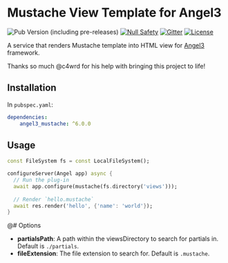 # Mustache View Template for Angel3

![Pub Version (including pre-releases)](https://img.shields.io/pub/v/angel3_mustache?include_prereleases)
[![Null Safety](https://img.shields.io/badge/null-safety-brightgreen)](https://dart.dev/null-safety)
[![Gitter](https://img.shields.io/gitter/room/angel_dart/discussion)](https://gitter.im/angel_dart/discussion)
[![License](https://img.shields.io/github/license/dukefirehawk/angel)](https://github.com/dukefirehawk/angel/tree/master/packages/mustache/LICENSE)

A service that renders Mustache template into HTML view for [Angel3](https://angel3-framework.web.app/) framework.

Thanks so much @c4wrd for his help with bringing this project to life!

## Installation

In `pubspec.yaml`:

```yaml
dependencies:
    angel3_mustache: ^6.0.0
```

## Usage

```dart
const FileSystem fs = const LocalFileSystem();

configureServer(Angel app) async {
  // Run the plug-in
  await app.configure(mustache(fs.directory('views')));
  
  // Render `hello.mustache`
  await res.render('hello', {'name': 'world'});
}
```

@# Options

- **partialsPath**: A path within the viewsDirectory to search for partials in.
    Default is `./partials`.
- **fileExtension**: The file extension to search for. Default is `.mustache`.
